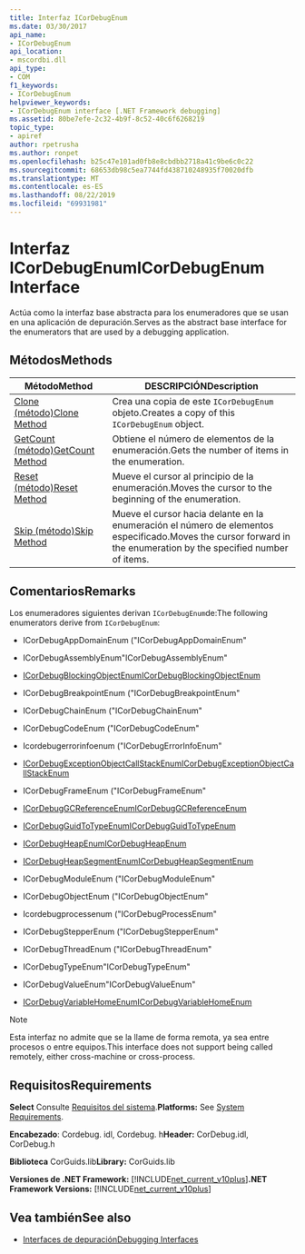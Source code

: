 ```yaml
---
title: Interfaz ICorDebugEnum
ms.date: 03/30/2017
api_name:
- ICorDebugEnum
api_location:
- mscordbi.dll
api_type:
- COM
f1_keywords:
- ICorDebugEnum
helpviewer_keywords:
- ICorDebugEnum interface [.NET Framework debugging]
ms.assetid: 80be7efe-2c32-4b9f-8c52-40c6f6268219
topic_type:
- apiref
author: rpetrusha
ms.author: ronpet
ms.openlocfilehash: b25c47e101ad0fb8e8cbdbb2718a41c9be6c0c22
ms.sourcegitcommit: 68653db98c5ea7744fd438710248935f70020dfb
ms.translationtype: MT
ms.contentlocale: es-ES
ms.lasthandoff: 08/22/2019
ms.locfileid: "69931981"
---
```

# <a name="icordebugenum-interface"></a><span data-ttu-id="0e1a2-102">Interfaz ICorDebugEnum</span><span class="sxs-lookup"><span data-stu-id="0e1a2-102">ICorDebugEnum Interface</span></span>

<span data-ttu-id="0e1a2-103">Actúa como la interfaz base abstracta para los enumeradores que se usan en una aplicación de depuración.</span><span class="sxs-lookup"><span data-stu-id="0e1a2-103">Serves as the abstract base interface for the enumerators that are used by a debugging application.</span></span>  
  
## <a name="methods"></a><span data-ttu-id="0e1a2-104">Métodos</span><span class="sxs-lookup"><span data-stu-id="0e1a2-104">Methods</span></span>  
  
|<span data-ttu-id="0e1a2-105">Método</span><span class="sxs-lookup"><span data-stu-id="0e1a2-105">Method</span></span>|<span data-ttu-id="0e1a2-106">DESCRIPCIÓN</span><span class="sxs-lookup"><span data-stu-id="0e1a2-106">Description</span></span>|  
|------------|-----------------|  
|[<span data-ttu-id="0e1a2-107">Clone (método)</span><span class="sxs-lookup"><span data-stu-id="0e1a2-107">Clone Method</span></span>](../../../../docs/framework/unmanaged-api/debugging/icordebugenum-clone-method.md)|<span data-ttu-id="0e1a2-108">Crea una copia de este `ICorDebugEnum` objeto.</span><span class="sxs-lookup"><span data-stu-id="0e1a2-108">Creates a copy of this `ICorDebugEnum` object.</span></span>|  
|[<span data-ttu-id="0e1a2-109">GetCount (método)</span><span class="sxs-lookup"><span data-stu-id="0e1a2-109">GetCount Method</span></span>](../../../../docs/framework/unmanaged-api/debugging/icordebugenum-getcount-method.md)|<span data-ttu-id="0e1a2-110">Obtiene el número de elementos de la enumeración.</span><span class="sxs-lookup"><span data-stu-id="0e1a2-110">Gets the number of items in the enumeration.</span></span>|  
|[<span data-ttu-id="0e1a2-111">Reset (método)</span><span class="sxs-lookup"><span data-stu-id="0e1a2-111">Reset Method</span></span>](../../../../docs/framework/unmanaged-api/debugging/icordebugenum-reset-method.md)|<span data-ttu-id="0e1a2-112">Mueve el cursor al principio de la enumeración.</span><span class="sxs-lookup"><span data-stu-id="0e1a2-112">Moves the cursor to the beginning of the enumeration.</span></span>|  
|[<span data-ttu-id="0e1a2-113">Skip (método)</span><span class="sxs-lookup"><span data-stu-id="0e1a2-113">Skip Method</span></span>](../../../../docs/framework/unmanaged-api/debugging/icordebugenum-skip-method.md)|<span data-ttu-id="0e1a2-114">Mueve el cursor hacia delante en la enumeración el número de elementos especificado.</span><span class="sxs-lookup"><span data-stu-id="0e1a2-114">Moves the cursor forward in the enumeration by the specified number of items.</span></span>|  
  
## <a name="remarks"></a><span data-ttu-id="0e1a2-115">Comentarios</span><span class="sxs-lookup"><span data-stu-id="0e1a2-115">Remarks</span></span>  
 <span data-ttu-id="0e1a2-116">Los enumeradores siguientes derivan `ICorDebugEnum`de:</span><span class="sxs-lookup"><span data-stu-id="0e1a2-116">The following enumerators derive from `ICorDebugEnum`:</span></span>  
  
- <span data-ttu-id="0e1a2-117">ICorDebugAppDomainEnum (</span><span class="sxs-lookup"><span data-stu-id="0e1a2-117">"ICorDebugAppDomainEnum"</span></span>  
  
- <span data-ttu-id="0e1a2-118">ICorDebugAssemblyEnum</span><span class="sxs-lookup"><span data-stu-id="0e1a2-118">"ICorDebugAssemblyEnum"</span></span>  
  
- [<span data-ttu-id="0e1a2-119">ICorDebugBlockingObjectEnum</span><span class="sxs-lookup"><span data-stu-id="0e1a2-119">ICorDebugBlockingObjectEnum</span></span>](../../../../docs/framework/unmanaged-api/debugging/icordebugblockingobjectenum-interface.md)  
  
- <span data-ttu-id="0e1a2-120">ICorDebugBreakpointEnum (</span><span class="sxs-lookup"><span data-stu-id="0e1a2-120">"ICorDebugBreakpointEnum"</span></span>  
  
- <span data-ttu-id="0e1a2-121">ICorDebugChainEnum (</span><span class="sxs-lookup"><span data-stu-id="0e1a2-121">"ICorDebugChainEnum"</span></span>  
  
- <span data-ttu-id="0e1a2-122">ICorDebugCodeEnum (</span><span class="sxs-lookup"><span data-stu-id="0e1a2-122">"ICorDebugCodeEnum"</span></span>  
  
- <span data-ttu-id="0e1a2-123">Icordebugerrorinfoenum (</span><span class="sxs-lookup"><span data-stu-id="0e1a2-123">"ICorDebugErrorInfoEnum"</span></span>  
  
- [<span data-ttu-id="0e1a2-124">ICorDebugExceptionObjectCallStackEnum</span><span class="sxs-lookup"><span data-stu-id="0e1a2-124">ICorDebugExceptionObjectCallStackEnum</span></span>](../../../../docs/framework/unmanaged-api/debugging/icordebugexceptionobjectcallstackenum-interface.md)  
  
- <span data-ttu-id="0e1a2-125">ICorDebugFrameEnum (</span><span class="sxs-lookup"><span data-stu-id="0e1a2-125">"ICorDebugFrameEnum"</span></span>  
  
- [<span data-ttu-id="0e1a2-126">ICorDebugGCReferenceEnum</span><span class="sxs-lookup"><span data-stu-id="0e1a2-126">ICorDebugGCReferenceEnum</span></span>](../../../../docs/framework/unmanaged-api/debugging/icordebuggcreferenceenum-interface.md)  
  
- [<span data-ttu-id="0e1a2-127">ICorDebugGuidToTypeEnum</span><span class="sxs-lookup"><span data-stu-id="0e1a2-127">ICorDebugGuidToTypeEnum</span></span>](../../../../docs/framework/unmanaged-api/debugging/icordebugguidtotypeenum-interface.md)  
  
- [<span data-ttu-id="0e1a2-128">ICorDebugHeapEnum</span><span class="sxs-lookup"><span data-stu-id="0e1a2-128">ICorDebugHeapEnum</span></span>](../../../../docs/framework/unmanaged-api/debugging/icordebugheapenum-interface.md)  
  
- [<span data-ttu-id="0e1a2-129">ICorDebugHeapSegmentEnum</span><span class="sxs-lookup"><span data-stu-id="0e1a2-129">ICorDebugHeapSegmentEnum</span></span>](../../../../docs/framework/unmanaged-api/debugging/icordebugheapsegmentenum-interface.md)  
  
- <span data-ttu-id="0e1a2-130">ICorDebugModuleEnum (</span><span class="sxs-lookup"><span data-stu-id="0e1a2-130">"ICorDebugModuleEnum"</span></span>  
  
- <span data-ttu-id="0e1a2-131">ICorDebugObjectEnum (</span><span class="sxs-lookup"><span data-stu-id="0e1a2-131">"ICorDebugObjectEnum"</span></span>  
  
- <span data-ttu-id="0e1a2-132">Icordebugprocessenum (</span><span class="sxs-lookup"><span data-stu-id="0e1a2-132">"ICorDebugProcessEnum"</span></span>  
  
- <span data-ttu-id="0e1a2-133">ICorDebugStepperEnum (</span><span class="sxs-lookup"><span data-stu-id="0e1a2-133">"ICorDebugStepperEnum"</span></span>  
  
- <span data-ttu-id="0e1a2-134">ICorDebugThreadEnum (</span><span class="sxs-lookup"><span data-stu-id="0e1a2-134">"ICorDebugThreadEnum"</span></span>  
  
- <span data-ttu-id="0e1a2-135">ICorDebugTypeEnum</span><span class="sxs-lookup"><span data-stu-id="0e1a2-135">"ICorDebugTypeEnum"</span></span>  
  
- <span data-ttu-id="0e1a2-136">ICorDebugValueEnum</span><span class="sxs-lookup"><span data-stu-id="0e1a2-136">"ICorDebugValueEnum"</span></span>  
  
- [<span data-ttu-id="0e1a2-137">ICorDebugVariableHomeEnum</span><span class="sxs-lookup"><span data-stu-id="0e1a2-137">ICorDebugVariableHomeEnum</span></span>](../../../../docs/framework/unmanaged-api/debugging/icordebugvariablehomeenum-interface.md)  
  
> [!NOTE]
> <span data-ttu-id="0e1a2-138">Esta interfaz no admite que se la llame de forma remota, ya sea entre procesos o entre equipos.</span><span class="sxs-lookup"><span data-stu-id="0e1a2-138">This interface does not support being called remotely, either cross-machine or cross-process.</span></span>  
  
## <a name="requirements"></a><span data-ttu-id="0e1a2-139">Requisitos</span><span class="sxs-lookup"><span data-stu-id="0e1a2-139">Requirements</span></span>  
 <span data-ttu-id="0e1a2-140">**Select** Consulte [Requisitos del sistema](../../../../docs/framework/get-started/system-requirements.md).</span><span class="sxs-lookup"><span data-stu-id="0e1a2-140">**Platforms:** See [System Requirements](../../../../docs/framework/get-started/system-requirements.md).</span></span>  
  
 <span data-ttu-id="0e1a2-141">**Encabezado**: Cordebug. idl, Cordebug. h</span><span class="sxs-lookup"><span data-stu-id="0e1a2-141">**Header:** CorDebug.idl, CorDebug.h</span></span>  
  
 <span data-ttu-id="0e1a2-142">**Biblioteca** CorGuids.lib</span><span class="sxs-lookup"><span data-stu-id="0e1a2-142">**Library:** CorGuids.lib</span></span>  
  
 <span data-ttu-id="0e1a2-143">**Versiones de .NET Framework:** [!INCLUDE[net_current_v10plus](../../../../includes/net-current-v10plus-md.md)]</span><span class="sxs-lookup"><span data-stu-id="0e1a2-143">**.NET Framework Versions:** [!INCLUDE[net_current_v10plus](../../../../includes/net-current-v10plus-md.md)]</span></span>  
  
## <a name="see-also"></a><span data-ttu-id="0e1a2-144">Vea también</span><span class="sxs-lookup"><span data-stu-id="0e1a2-144">See also</span></span>

- [<span data-ttu-id="0e1a2-145">Interfaces de depuración</span><span class="sxs-lookup"><span data-stu-id="0e1a2-145">Debugging Interfaces</span></span>](../../../../docs/framework/unmanaged-api/debugging/debugging-interfaces.md)
